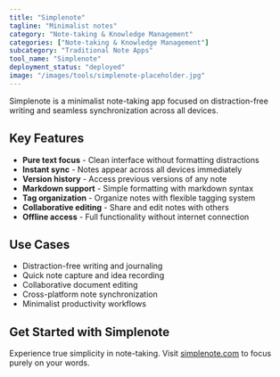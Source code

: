 ```yaml
---
title: "Simplenote"
tagline: "Minimalist notes"
category: "Note-taking & Knowledge Management"
categories: ["Note-taking & Knowledge Management"]
subcategory: "Traditional Note Apps"
tool_name: "Simplenote"
deployment_status: "deployed"
image: "/images/tools/simplenote-placeholder.jpg"
---
```

Simplenote is a minimalist note-taking app focused on distraction-free writing and seamless synchronization across all devices.

## Key Features

- **Pure text focus** - Clean interface without formatting distractions
- **Instant sync** - Notes appear across all devices immediately
- **Version history** - Access previous versions of any note
- **Markdown support** - Simple formatting with markdown syntax
- **Tag organization** - Organize notes with flexible tagging system
- **Collaborative editing** - Share and edit notes with others
- **Offline access** - Full functionality without internet connection

## Use Cases

- Distraction-free writing and journaling
- Quick note capture and idea recording
- Collaborative document editing
- Cross-platform note synchronization
- Minimalist productivity workflows

## Get Started with Simplenote

Experience true simplicity in note-taking. Visit [simplenote.com](https://simplenote.com) to focus purely on your words.